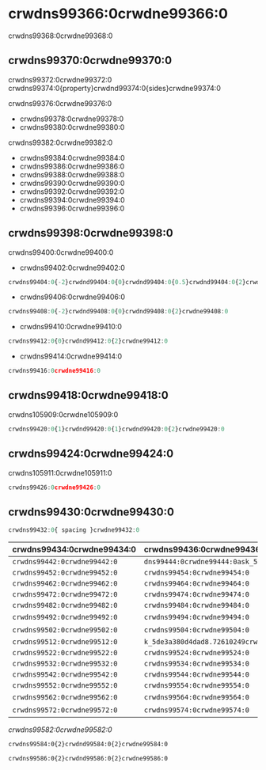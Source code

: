 # crwdns99366:0crwdne99366:0

<p class="description">crwdns99368:0crwdne99368:0</p>

## crwdns99370:0crwdne99370:0

crwdns99372:0crwdne99372:0 crwdns99374:0{property}crwdnd99374:0{sides}crwdne99374:0

crwdns99376:0crwdne99376:0

- crwdns99378:0crwdne99378:0
- crwdns99380:0crwdne99380:0

crwdns99382:0crwdne99382:0

- crwdns99384:0crwdne99384:0
- crwdns99386:0crwdne99386:0
- crwdns99388:0crwdne99388:0
- crwdns99390:0crwdne99390:0
- crwdns99392:0crwdne99392:0
- crwdns99394:0crwdne99394:0
- crwdns99396:0crwdne99396:0

## crwdns99398:0crwdne99398:0

crwdns99400:0crwdne99400:0

- crwdns99402:0crwdne99402:0

```jsx
crwdns99404:0{-2}crwdnd99404:0{0}crwdnd99404:0{0.5}crwdnd99404:0{2}crwdne99404:0
```

- crwdns99406:0crwdne99406:0

```jsx
crwdns99408:0{-2}crwdnd99408:0{0}crwdnd99408:0{2}crwdne99408:0
```

- crwdns99410:0crwdne99410:0

```jsx
crwdns99412:0{0}crwdnd99412:0{2}crwdne99412:0
```

- crwdns99414:0crwdne99414:0

```jsx
crwdns99416:0crwdne99416:0
```

## crwdns99418:0crwdne99418:0

crwdns105909:0crwdne105909:0

```jsx
crwdns99420:0{1}crwdnd99420:0{1}crwdnd99420:0{2}crwdne99420:0
```

## crwdns99424:0crwdne99424:0

crwdns105911:0crwdne105911:0

```jsx
crwdns99426:0crwdne99426:0
```

## crwdns99430:0crwdne99430:0

```js
crwdns99432:0{ spacing }crwdne99432:0
```

| crwdns99434:0crwdne99434:0   | crwdns99436:0crwdne99436:0                                                     | crwdns99438:0crwdne99438:0   | crwdns99440:0crwdne99440:0                                 |
|:---------------------------- |:------------------------------------------------------------------------------ |:---------------------------- |:---------------------------------------------------------- |
| `crwdns99442:0crwdne99442:0` | `dns99444:0crwdne99444:0ask_5de3a380c9f6d9.09783076crwdns99444:0crwdne99444:0` | `crwdns99446:0crwdne99446:0` | [`crwdns99450:0crwdne99450:0`](crwdns99448:0crwdne99448:0) |
| `crwdns99452:0crwdne99452:0` | `crwdns99454:0crwdne99454:0`                                                   | `crwdns99456:0crwdne99456:0` | [`crwdns99460:0crwdne99460:0`](crwdns99458:0crwdne99458:0) |
| `crwdns99462:0crwdne99462:0` | `crwdns99464:0crwdne99464:0`                                                   | `crwdns99466:0crwdne99466:0` | [`crwdns99470:0crwdne99470:0`](crwdns99468:0crwdne99468:0) |
| `crwdns99472:0crwdne99472:0` | `crwdns99474:0crwdne99474:0`                                                   | `crwdns99476:0crwdne99476:0` | [`crwdns99480:0crwdne99480:0`](crwdns99478:0crwdne99478:0) |
| `crwdns99482:0crwdne99482:0` | `crwdns99484:0crwdne99484:0`                                                   | `crwdns99486:0crwdne99486:0` | [`crwdns99490:0crwdne99490:0`](crwdns99488:0crwdne99488:0) |
| `crwdns99492:0crwdne99492:0` | `crwdns99494:0crwdne99494:0`                                                   | crwdns99496:0crwdne99496:0   | [`crwdns99500:0crwdne99500:0`](crwdns99498:0crwdne99498:0) |
| `crwdns99502:0crwdne99502:0` | `crwdns99504:0crwdne99504:0`                                                   | crwdns99506:0crwdne99506:0   | [`crwdns99510:0crwdne99510:0`](crwdns99508:0crwdne99508:0) |
| `crwdns99512:0crwdne99512:0` | `k_5de3a380d4dad8.72610249crwdns99514:0crwdne99514:0`                          | `crwdns99516:0crwdne99516:0` | [`crwdns99520:0crwdne99520:0`](crwdns99518:0crwdne99518:0) |
| `crwdns99522:0crwdne99522:0` | `crwdns99524:0crwdne99524:0`                                                   | `crwdns99526:0crwdne99526:0` | [`crwdns99530:0crwdne99530:0`](crwdns99528:0crwdne99528:0) |
| `crwdns99532:0crwdne99532:0` | `crwdns99534:0crwdne99534:0`                                                   | `crwdns99536:0crwdne99536:0` | [`crwdns99540:0crwdne99540:0`](crwdns99538:0crwdne99538:0) |
| `crwdns99542:0crwdne99542:0` | `crwdns99544:0crwdne99544:0`                                                   | `crwdns99546:0crwdne99546:0` | [`crwdns99550:0crwdne99550:0`](crwdns99548:0crwdne99548:0) |
| `crwdns99552:0crwdne99552:0` | `crwdns99554:0crwdne99554:0`                                                   | `crwdns99556:0crwdne99556:0` | [`crwdns99560:0crwdne99560:0`](crwdns99558:0crwdne99558:0) |
| `crwdns99562:0crwdne99562:0` | `crwdns99564:0crwdne99564:0`                                                   | crwdns99566:0crwdne99566:0   | [`crwdns99570:0crwdne99570:0`](crwdns99568:0crwdne99568:0) |
| `crwdns99572:0crwdne99572:0` | `crwdns99574:0crwdne99574:0`                                                   | crwdns99576:0crwdne99576:0   | [`crwdns99580:0crwdne99580:0`](crwdns99578:0crwdne99578:0) |


*crwdns99582:0crwdne99582:0*

```diff
crwdns99584:0{2}crwdnd99584:0{2}crwdne99584:0
```

```diff
crwdns99586:0{2}crwdnd99586:0{2}crwdne99586:0
```